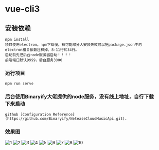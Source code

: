 # vue-cli3

## 安装依赖
```
npm install
项目使用electron，npm下载慢，有可能部分人安装失败可以把package.json中的electron相关依赖注释掉，8-11行和34行。
启动前先把后台node服务器启动！！！！
前端端口默认9999，后台服务3000
```

### 运行项目
```
npm run serve
```

### 后台使用Binaryify大佬提供的node服务，没有线上地址，自行下载下来启动
```
github [Configuration Reference](https://github.com/Binaryify/NeteaseCloudMusicApi.git).
```

### 效果图

![1](https://user-images.githubusercontent.com/29829316/109665676-650d6c00-7ba9-11eb-9e2e-c453a7f99a26.png)
![2](https://user-images.githubusercontent.com/29829316/109665712-6b034d00-7ba9-11eb-8a50-0f8f40ed6f95.png)
![3](https://user-images.githubusercontent.com/29829316/109665720-6d65a700-7ba9-11eb-8c0d-c4f651ecf061.png)
![4](https://user-images.githubusercontent.com/29829316/109665724-6f2f6a80-7ba9-11eb-9314-0bf9bade40ad.png)
![5](https://user-images.githubusercontent.com/29829316/109665731-70609780-7ba9-11eb-934c-c81ba9ba1991.png)
![6](https://user-images.githubusercontent.com/29829316/109665737-72c2f180-7ba9-11eb-9c17-0f0df826cf9c.png)
![7](https://user-images.githubusercontent.com/29829316/109665745-73f41e80-7ba9-11eb-8d52-6a73c24b85de.png)
![8](https://user-images.githubusercontent.com/29829316/109665751-75254b80-7ba9-11eb-93f2-46303df6ca23.png)
![10](https://user-images.githubusercontent.com/29829316/109665767-7b1b2c80-7ba9-11eb-9a88-2260fec0ceb1.png)

